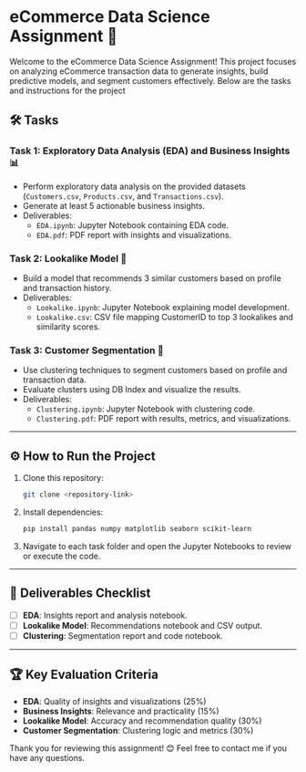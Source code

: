 # eCommerce Data Science Assignment 🚀

Welcome to the eCommerce Data Science Assignment! This project focuses on analyzing eCommerce transaction data to generate insights, build predictive models, and segment customers effectively. Below are the tasks and instructions for the project

## 🛠️ Tasks

### **Task 1: Exploratory Data Analysis (EDA) and Business Insights** 📊
- Perform exploratory data analysis on the provided datasets (`Customers.csv`, `Products.csv`, and `Transactions.csv`).
- Generate at least 5 actionable business insights.
- Deliverables:
  - `EDA.ipynb`: Jupyter Notebook containing EDA code.
  - `EDA.pdf`: PDF report with insights and visualizations.

### **Task 2: Lookalike Model** 🤝
- Build a model that recommends 3 similar customers based on profile and transaction history.
- Deliverables:
  - `Lookalike.ipynb`: Jupyter Notebook explaining model development.
  - `Lookalike.csv`: CSV file mapping CustomerID to top 3 lookalikes and similarity scores.

### **Task 3: Customer Segmentation** 🎯
- Use clustering techniques to segment customers based on profile and transaction data.
- Evaluate clusters using DB Index and visualize the results.
- Deliverables:
  - `Clustering.ipynb`: Jupyter Notebook with clustering code.
  - `Clustering.pdf`: PDF report with results, metrics, and visualizations.

---

## ⚙️ How to Run the Project
1. Clone this repository:
   ```bash
   git clone <repository-link>
   ```
2. Install dependencies:
   ```bash
   pip install pandas numpy matplotlib seaborn scikit-learn
   ```
3. Navigate to each task folder and open the Jupyter Notebooks to review or execute the code.

---

## 📜 Deliverables Checklist
- [ ] **EDA**: Insights report and analysis notebook.
- [ ] **Lookalike Model**: Recommendations notebook and CSV output.
- [ ] **Clustering**: Segmentation report and code notebook.

---

## 🏆 Key Evaluation Criteria
- **EDA**: Quality of insights and visualizations (25%)
- **Business Insights**: Relevance and practicality (15%)
- **Lookalike Model**: Accuracy and recommendation quality (30%)
- **Customer Segmentation**: Clustering logic and metrics (30%)


Thank you for reviewing this assignment! 😊 Feel free to contact me if you have any questions.

